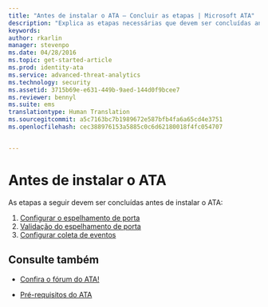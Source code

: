 ```yaml
---
title: "Antes de instalar o ATA — Concluir as etapas | Microsoft ATA"
description: "Explica as etapas necessárias que devem ser concluídas antes da implantação do ATA."
keywords: 
author: rkarlin
manager: stevenpo
ms.date: 04/28/2016
ms.topic: get-started-article
ms.prod: identity-ata
ms.service: advanced-threat-analytics
ms.technology: security
ms.assetid: 3715b69e-e631-449b-9aed-144d0f9bcee7
ms.reviewer: bennyl
ms.suite: ems
translationtype: Human Translation
ms.sourcegitcommit: a5c7163bc7b1989672e587bfb4fa6a65cd4e3751
ms.openlocfilehash: cec388976153a5885c0c6d62180018f4fc054707


---
```


# Antes de instalar o ATA

As etapas a seguir devem ser concluídas antes de instalar o ATA:

1. [Configurar o espelhamento de porta](configure-port-mirroring.md)
2. [Validação do espelhamento de porta](validate-port-mirroring.md)
3. [Configurar coleta de eventos](configure-event-collection.md)



## Consulte também

- [Confira o fórum do ATA!](https://social.technet.microsoft.com/Forums/security/home?forum=mata)

- [Pré-requisitos do ATA](/advanced-threat-analytics/plan-design/ata-prerequisites)




<!--HONumber=Jul16_HO3-->


